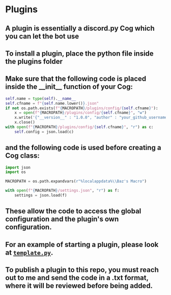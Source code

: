 # Plugins
## A plugin is essentially a discord.py Cog which you can let the bot use
## To install a plugin, place the python file inside the plugins folder
## Make sure that the following code is placed inside the \_\_init\_\_ function of your Cog:
```py
self.name = type(self).__name__
self.cfname = f"{self.name.lower()}.json"
if not os.path.exists(f"{MACROPATH}/plugins/config/{self.cfname}"):
    x = open(f"{MACROPATH}/plugins/config/{self.cfname}", "w")
    x.write('{"__version__" : "1.0.0", "author" : "your_github_username"}') # This can be changed to add your own custom settings. Also add your username here.
    x.close()
with open(f"{MACROPATH}/plugins/config/{self.cfname}", "r") as c:
    self.config = json.load(c)
```
## and the following code is used before creating a Cog class:
```py
import json
import os

MACROPATH = os.path.expandvars(r"%localappdata%\\Baz's Macro")

with open(f"{MACROPATH}/settings.json", "r") as f:
    settings = json.load(f)
```
## These allow the code to access the global configuration and the plugin's own configuration.
## For an example of starting a plugin, please look at [`template.py`](https://github.com/bazthedev/SolsRNGBot/blob/main/plugins/template.py).

## To publish a plugin to this repo, you must reach out to me and send the code in a .txt format, where it will be reviewed before being added.
